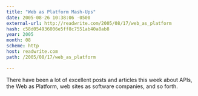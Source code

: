 ```yaml
---
title: "Web as Platform Mash-Ups"
date: 2005-08-26 10:38:06 -0500
external-url: http://readwrite.com/2005/08/17/web_as_platform
hash: c58d054936006e5ff8c7551ab40a8ab8
year: 2005
month: 08
scheme: http
host: readwrite.com
path: /2005/08/17/web_as_platform

---
```


There have been a lot of excellent posts and articles this week about APIs, the Web as Platform, web sites as software companies, and so forth.
